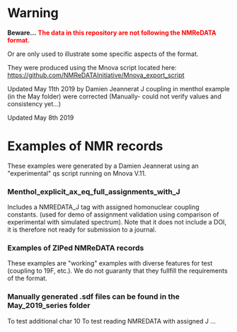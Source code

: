 # Warning

**Beware...**
<span style="color:red">
**The data in this repository are not following the NMReDATA format.**
</span>

Or are only used to illustrate some specific aspects of the format.

They were produced using the Mnova script located here: https://github.com/NMReDATAInitiative/Mnova_export_script

Updated May 11th 2019 by Damien Jeannerat
J coupling in menthol example (in the May folder) were corrected (Manually- could not verify values and consistency yet...)

Updated May 8th 2019

# Examples of NMR records
These examples were generated by a Damien Jeannerat using an "experimental" qs script running on Mnova V.11.

### Menthol_explicit_ax_eq_full_assignments_with_J
Includes a NMREDATA_J tag with assigned homonuclear coupling constants.
(used for demo of assignment validation using comparison of experimental with simulated spectrum).
Note that it does not include a DOI, it is therefore not ready for submission to a journal.

### Examples of ZIPed NMReDATA records
These examples are "working" examples with diverse features for test (coupling to 19F, etc.). We do not guaranty that they fullfill the requirements of the format.

### Manually generated .sdf files can be found in the May_2019_series folder
To test additional char 10
To test reading NMREDATA with assigned J
...
